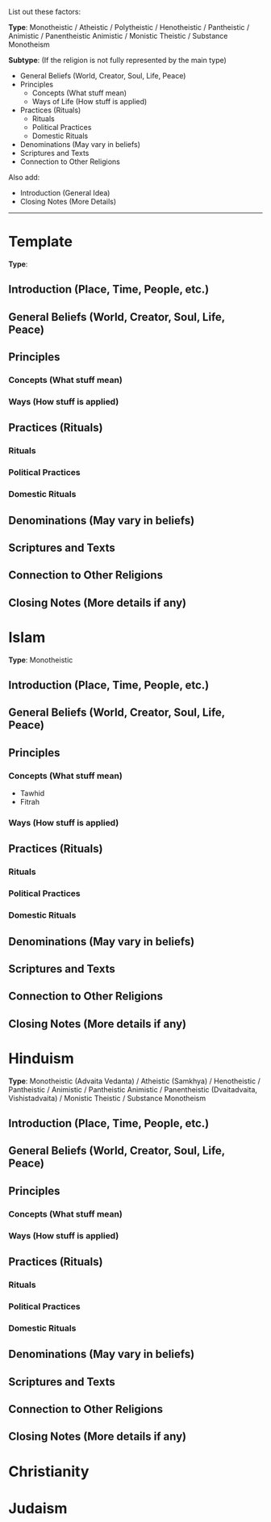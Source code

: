 List out these factors:

**Type**: Monotheistic / Atheistic / Polytheistic / Henotheistic / Pantheistic / Animistic / Panentheistic Animistic / Monistic Theistic / Substance Monotheism

**Subtype**: (If the religion is not fully represented by the main type)

- General Beliefs (World, Creator, Soul, Life, Peace)
- Principles
	- Concepts (What stuff mean)
	- Ways of Life (How stuff is applied)
- Practices (Rituals)
	- Rituals
	- Political Practices
	- Domestic Rituals
- Denominations (May vary in beliefs)
- Scriptures and Texts
- Connection to Other Religions

Also add:
- Introduction (General Idea)
- Closing Notes (More Details)

--- 
# Template
**Type**: 
## Introduction (Place, Time, People, etc.)
## General Beliefs (World, Creator, Soul, Life, Peace)
## Principles
### Concepts (What stuff mean)
### Ways (How stuff is applied)
## Practices (Rituals)
### Rituals
### Political Practices
### Domestic Rituals
## Denominations (May vary in beliefs)
## Scriptures and Texts
## Connection to Other Religions
## Closing Notes (More details if any)

# Islam
**Type**: Monotheistic
## Introduction (Place, Time, People, etc.)
## General Beliefs (World, Creator, Soul, Life, Peace)
## Principles
### Concepts (What stuff mean)
- Tawhid
- Fitrah
### Ways (How stuff is applied)
## Practices (Rituals)
### Rituals
### Political Practices
### Domestic Rituals
## Denominations (May vary in beliefs)
## Scriptures and Texts
## Connection to Other Religions
## Closing Notes (More details if any)
# Hinduism
**Type**: Monotheistic (Advaita Vedanta) / Atheistic (Samkhya) / Henotheistic / Pantheistic / Animistic / Pantheistic Animistic / Panentheistic (Dvaitadvaita, Vishistadvaita) / Monistic Theistic / Substance Monotheism
## Introduction (Place, Time, People, etc.)
## General Beliefs (World, Creator, Soul, Life, Peace)
## Principles
### Concepts (What stuff mean)
### Ways (How stuff is applied)
## Practices (Rituals)
### Rituals
### Political Practices
### Domestic Rituals
## Denominations (May vary in beliefs)
## Scriptures and Texts
## Connection to Other Religions
## Closing Notes (More details if any)
# Christianity
# Judaism
